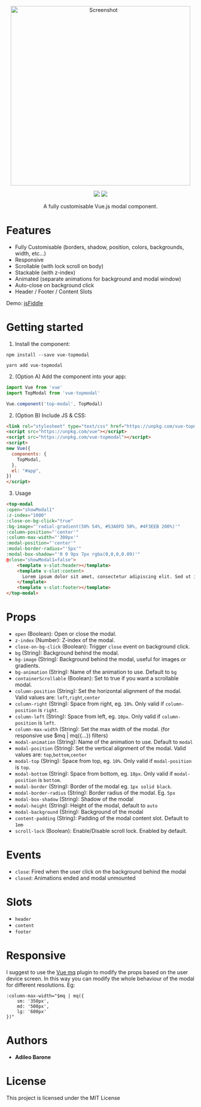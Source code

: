 <p align="center">
<img src="https://github.com/adileo/vue-topmodal/raw/master/topmodal.png" width="480" alt="Screenshot"/>
</p>

<p align="center">
<a href="https://www.npmjs.com/package/vue-topmodal"><img src="https://img.shields.io/npm/v/vue-topmodal.svg"/></a> <a href="https://vuejs.org/"><img src="https://img.shields.io/badge/vue-2.x-brightgreen.svg"/></a>
</p>

<p align="center">
A fully customisable Vue.js modal component.
</p>

# Features
* Fully Customisable (borders, shadow, position, colors, backgrounds, width, etc...)
* Responsive
* Scrollable (with lock scroll on body)
* Stackable (with z-index)
* Animated (separate animations for background and modal window)
* Auto-close on background click
* Header / Footer / Content Slots

Demo: [jsFiddle](https://jsfiddle.net/adileo/eqah2189/)
# Getting started

1. Install the component:

```
npm install --save vue-topmodal
```
```
yarn add vue-topmodal
```

2. (Option A) Add the component into your app:

```javascript
import Vue from 'vue'
import TopModal from 'vue-topmodal'

Vue.component('top-modal', TopModal)
```

2. (Option B) Include JS & CSS:
```html
<link rel="stylesheet" type="text/css" href="https://unpkg.com/vue-topmodal/dist/TopModal.css">
<script src="https://unpkg.com/vue"></script>
<script src="https://unpkg.com/vue-topmodal"></script>
<script>
new Vue({
  components: {
    TopModal,
  },
  el: "#app",
})
</script>
```
3. Usage
```html
<top-modal 
:open="showModal1"
:z-index="1000"
:close-on-bg-click="true"
:bg-image="'radial-gradient(50% 54%, #53A0FD 50%, #4F3EEB 200%)'"
:column-position="'center'"
:column-max-width="'300px'"
:modal-position="'center'"
:modal-border-radius="'5px'"
:modal-box-shadow="'0 0 9px 7px rgba(0,0,0,0.09)'"
@close="showModal1=false">
    <template v-slot:header></template>
    <template v-slot:content>
      Lorem ipsum dolor sit amet, consectetur adipiscing elit. Sed ut ipsum a dolor ultricies volutpat.
    </template>
    <template v-slot:footer></template>
</top-modal>
```
# Props
* `open` (Boolean): Open or close the modal.
* `z-index` (Number): Z-index of the modal.
* `close-on-bg-click` (Boolean): Trigger `close` event on background click.
* `bg` (String): Background behind the modal.
* `bg-image` (String): Background behind the modal, useful for images or gradients.
* `bg-animation` (String): Name of the animation to use. Default to `bg`
* `containerScrollable` (Boolean): Set to true if you want a scrollable modal.
* `column-position` (String): Set the horizontal alignment of the modal. Valid values are: `left`,`right`,`center`
* `column-right` (String): Space from right, eg. `10%`. Only valid if `column-position` is `right`.
* `column-left` (String): Space from left, eg. `10px`. Only valid if `column-position` is `left`.
* `column-max-width` (String): Set the max width of the modal. (for responsive use $mq | mq({...}) filters)
* `modal-animation` (String): Name of the animation to use. Default to `modal`
* `modal-position` (String): Set the vertical alignment of the modal. Valid values are: `top`,`bottom`,`center`
* `modal-top` (String): Space from top, eg. `10%`. Only valid if `modal-position` is `top`.
* `modal-bottom` (String): Space from bottom, eg. `10px`. Only valid if `modal-position` is `bottom`.
* `modal-border` (String): Border of the modal eg. `1px solid black`.
* `modal-border-radius` (String): Border radius of the modal. Eg. `5px`
* `modal-box-shadow` (String): Shadow of the modal
* `modal-height` (String): Height of the modal, default to `auto`
* `modal-background` (String): Background of the modal
* `content-padding` (String): Padding of the modal content slot. Default to `1em`
* `scroll-lock` (Boolean): Enable/Disable scroll lock. Enabled by default.

# Events
* `close`: Fired when the user click on the background behind the modal
* `closed`: Animations ended and modal unmounted

# Slots
* `header`
* `content`
* `footer`

# Responsive
I suggest to use the [Vue mq](https://github.com/AlexandreBonaventure/vue-mq) plugin to modify the props based on the user device screen.
In this way you can modify the whole behaviour of the modal for different resolutions.
Eg:
```
:column-max-width="$mq | mq({
    sm: '350px',
    md: '500px',
    lg: '600px'
})"
```

# Authors

* **Adileo Barone**

# License

This project is licensed under the MIT License
